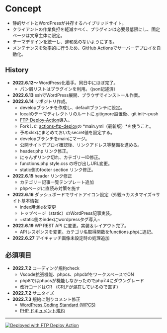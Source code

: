 
# Concept

- 静的サイトとWordPressが共存するハイブリッドサイト。
- クライアントの作業負担を軽減すべく、プラグインは必要最低限にし、固定ページは文章主体に限定。
- テーマデザインを統一し、違和感のないようにする。
- メンテナンスを効率的に行うため、GitHub Actionsでサーバーデプロイを自動化。

## History

- __2022.6.12〜__ WordPress化着手。同日中にほぼ完了。
  - パン屑リストはプラグインを利用。（json記述済）
- __2022.6.13__ sshでWordPress展開、ブラウザでインストール作業。
- __2022.6.14__ リポジトリ作成。
  - developブランチを作成し、defaultブランチに設定。
  - localのテーマディレクトリのルートに.gitignore設置後、git init〜push
  - [FTP-Deploy-Action](https://github.com/SamKirkland/FTP-Deploy-Action)導入。
  - Forkした [actions-ftp-deploy](https://github.com/chum9625/actions-ftp-deploy)の *main.yml（最新版）*を使うこと。
  - 予めxlsxにまとめておいたsecret値を設定する。
  - developブランチをmainにマージ。
  - 公開サイトデプロイ確認後、リンクアドレス等整備を進める。
  - header.php リンク修正。
  - にゃんずリンク切れ、カテゴリーID修正。
  - functions.php style.css の呼び出しURL変更。
  - static側のfooter section リンク修正。 
- __2022.6.15__ header リンク修正
  - カテゴリー記事一覧テンプレート追加
  - phpページに直読み対策を施す
- __2022.6.16__ ダッシュボードでサイトアイコン設定（外観→カスタマイズ→サイト基本情報
  - index用titleを変更
  - トップページ（static）のWordPress記事実装。
  - ~static側のindexにwordpressタグ導入~
- __2022.6.19__ WP REST API に変更。実装＆レイアウト完了。
  - APIレスポンスを変更。カテゴリ名取得関数をfunctions.phpに追記。
- __2022.6.27__ アイキャッチ画像未設定時の処理追加

## 必須項目

- __2022.7.2__ コーディング規約check
  - Vscode拡張機能、phpcs、phpcbfをワークスペースでON
  - php8ではphpcsが機能しなかったのでphp7.4にダウングレード
  - 改行コードはCR （CRLFが混在しているので直す）
- __2022.7.2__ サニタイズ
- __2022.7.3__ 規約に則りコメント修正
  - [WordPress Coding Standard (WPCS) ](https://developer.wordpress.org/coding-standards/wordpress-coding-standards/php/)
  - [PHP ドキュメント規約](https://ja.wordpress.org/team/handbook/coding-standards/inline-documentation-standards/php/)

---
[<img alt="Deployed with FTP Deploy Action" src="https://img.shields.io/badge/Deployed With-FTP DEPLOY ACTION-%3CCOLOR%3E?style=for-the-badge&color=0077b6">](https://github.com/SamKirkland/FTP-Deploy-Action)
